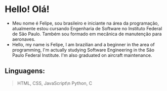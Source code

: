 # Hello! Olá!
- Meu nome é Felipe, sou brasileiro e iniciante na área da programação, atualmente estou cursando Engenharia de Software no Instituto Federal de São Paulo. Também sou formado em mecânica de manutenção para aeronaves.
- Hello, my name is Felipe, I am brazilian and a beginner in the area of programming, I'm actually studying Software Engineering in the São Paulo Federal Institute. I'm also graduated on aircraft maintenance.

## Linguagens:
> HTML, CSS, JavaScript\n
> Python, C
